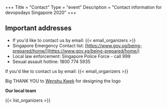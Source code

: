 +++
Title = "Contact"
Type = "event"
Description = "Contact information for devopsdays Singapore 2020"
+++

## Important addresses

* If you'd like to contact us by email:  {{< email_organizers >}}
* Singapore Emergency Contact list: [https://www.gov.sg/being-prepared/home/](https://www.gov.sg/being-prepared/home/)
* Local law enforcement: Singapore Police Force - call 999
* Sexual assault hotline: 1800 774 5935

If you'd like to contact us by email: {{< email_organizers >}}

Big THANK YOU to [Wenshu Kwek](https://twitter.com/wenshukwek) for designing the logo

**Our local team**

{{< list_organizers >}}

